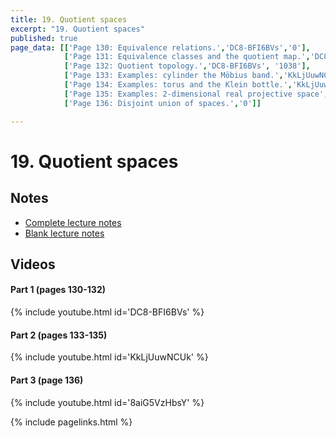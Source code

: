 ```yaml
---
title: 19. Quotient spaces
excerpt: "19. Quotient spaces"
published: true
page_data: [['Page 130: Equivalence relations.','DC8-BFI6BVs','0'],
            ['Page 131: Equivalence classes and the quotient map.','DC8-BFI6BVs','688'],
            ['Page 132: Quotient topology.','DC8-BFI6BVs', '1038'],
            ['Page 133: Examples: cylinder the Möbius band.','KkLjUuwNCUk','0'],
            ['Page 134: Examples: torus and the Klein bottle.','KkLjUuwNCUk','394'],  
            ['Page 135: Examples: 2-dimensional real projective space','KkLjUuwNCUk', '943'],
            ['Page 136: Disjoint union of spaces.','0']]

---
```



# 19. Quotient spaces

## Notes

* [Complete lecture notes]({{site.baseurl}}/assets/notes/mth427_notes_19.pdf)
* [Blank lecture notes]({{site.baseurl}}/assets/blank_notes/mth427_blanks_19.pdf)

## Videos

#### Part 1 (pages 130-132)

{% include youtube.html id='DC8-BFI6BVs' %}

#### Part 2 (pages 133-135)

{% include youtube.html id='KkLjUuwNCUk' %}

#### Part 3 (page 136)

{% include youtube.html id='8aiG5VzHbsY' %}


{% include pagelinks.html %}
